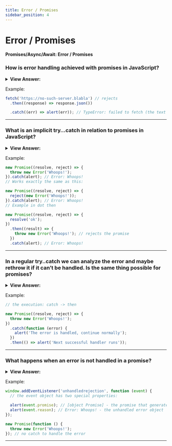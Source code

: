 ```yaml
---
title: Error / Promises
sidebar_position: 4
---
```


# Error / Promises

**Promises/Async/Await: Error / Promises**

<head>
  <title>Error / Promises - JavaScript Interview Questions & Answers</title>
  <meta charSet="utf-8" />
</head>

### How is error handling achieved with promises in JavaScript?

<details>
  <summary><strong>View Answer:</strong></summary>
  <div>
  <div><strong>Interview Response:</strong> When a promise rejects, the control jumps to the closest rejection handler. In the effort to return a promise an error may occur. The easiest way to implement error handling is to use the catch method. The .catch doesn’t have to be immediate. It may appear after one or maybe several .then.
</div>
  </div>
</details>

Example:

```js
fetch('https://no-such-server.blabla') // rejects
  .then((response) => response.json())

  .catch((err) => alert(err)); // TypeError: failed to fetch (the text may vary)
```

---

### What is an implicit try…catch in relation to promises in JavaScript?

<details>
  <summary><strong>View Answer:</strong></summary>
  <div>
  <div><strong>Interview Response:</strong> The code of a promise executor and promise handlers has an "invisible try..catch" around it. If an exception happens, it gets caught and treated as a rejection. This happens not only in the executor function, but in its handlers as well. If we throw inside a .then handler, that means a rejected promise, so the control jumps to the nearest error handler. This happens for all errors, not just those caused by the throw statement including programming errors.
</div>
  </div>
</details>

Example:

```js
new Promise((resolve, reject) => {
  throw new Error('Whoops!');
}).catch(alert); // Error: Whoops!
// Works exactly the same as this:

new Promise((resolve, reject) => {
  reject(new Error('Whoops!'));
}).catch(alert); // Error: Whoops!
// Example in dot then

new Promise((resolve, reject) => {
  resolve('ok');
})
  .then((result) => {
    throw new Error('Whoops!'); // rejects the promise
  })
  .catch(alert); // Error: Whoops!
```

---

### In a regular try..catch we can analyze the error and maybe rethrow it if it can’t be handled. Is the same thing possible for promises?

<details>
  <summary><strong>View Answer:</strong></summary>
  <div>
  <div><strong>Interview Response:</strong> Yes, the same thing is possible for promises. If we throw inside .catch, then the control goes to the next closest error handler. And if we handle the error and finish normally, then it continues to the next closest successful .then handler.
</div>
  </div>
</details>

Example:

```js
// the execution: catch -> then

new Promise((resolve, reject) => {
  throw new Error('Whoops!');
})
  .catch(function (error) {
    alert('The error is handled, continue normally');
  })
  .then(() => alert('Next successful handler runs'));
```

---

### What happens when an error is not handled in a promise?

<details>
  <summary><strong>View Answer:</strong></summary>
  <div>
  <div><strong>Interview Response:</strong> In practice, just like with regular unhandled errors in code, it means that something has gone terribly wrong. The script dies with a message in the console. A similar thing happens with unhandled promise rejections. The JavaScript engine tracks such rejections and generates a global error in that case. In the browser we can catch such errors using the event ` unhandledrejection `.
</div>
  </div>
</details>

Example:

```js
window.addEventListener('unhandledrejection', function (event) {
  // the event object has two special properties:

  alert(event.promise); // [object Promise] - the promise that generated the error
  alert(event.reason); // Error: Whoops! - the unhandled error object
});

new Promise(function () {
  throw new Error('Whoops!');
}); // no catch to handle the error
```

---
